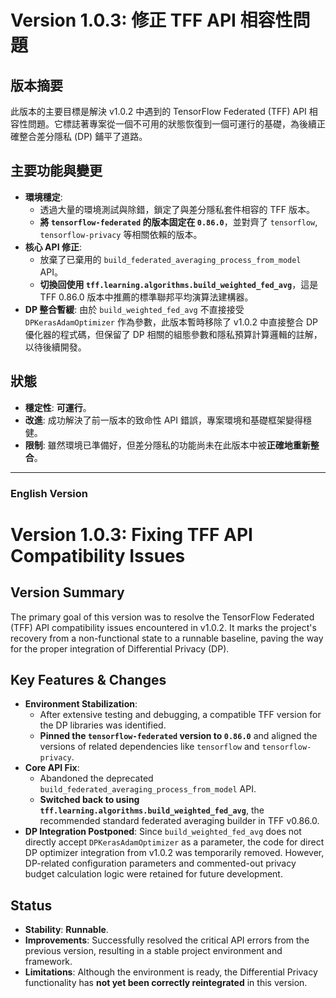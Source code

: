 # Version 1.0.3: 修正 TFF API 相容性問題

## 版本摘要

此版本的主要目標是解決 v1.0.2 中遇到的 TensorFlow Federated (TFF) API 相容性問題。它標誌著專案從一個不可用的狀態恢復到一個可運行的基礎，為後續正確整合差分隱私 (DP) 鋪平了道路。

## 主要功能與變更

* **環境穩定**:
    * 透過大量的環境測試與除錯，鎖定了與差分隱私套件相容的 TFF 版本。
    * **將 `tensorflow-federated` 的版本固定在 `0.86.0`**，並對齊了 `tensorflow`, `tensorflow-privacy` 等相關依賴的版本。
* **核心 API 修正**:
    * 放棄了已棄用的 `build_federated_averaging_process_from_model` API。
    * **切換回使用 `tff.learning.algorithms.build_weighted_fed_avg`**，這是 TFF 0.86.0 版本中推薦的標準聯邦平均演算法建構器。
* **DP 整合暫緩**: 由於 `build_weighted_fed_avg` 不直接接受 `DPKerasAdamOptimizer` 作為參數，此版本暫時移除了 v1.0.2 中直接整合 DP 優化器的程式碼，但保留了 DP 相關的組態參數和隱私預算計算邏輯的註解，以待後續開發。

## 狀態

* **穩定性**: **可運行**。
* **改進**: 成功解決了前一版本的致命性 API 錯誤，專案環境和基礎框架變得穩健。
* **限制**: 雖然環境已準備好，但差分隱私的功能尚未在此版本中被**正確地重新整合**。

---
### English Version

# Version 1.0.3: Fixing TFF API Compatibility Issues

## Version Summary

The primary goal of this version was to resolve the TensorFlow Federated (TFF) API compatibility issues encountered in v1.0.2. It marks the project's recovery from a non-functional state to a runnable baseline, paving the way for the proper integration of Differential Privacy (DP).

## Key Features & Changes

* **Environment Stabilization**:
    * After extensive testing and debugging, a compatible TFF version for the DP libraries was identified.
    * **Pinned the `tensorflow-federated` version to `0.86.0`** and aligned the versions of related dependencies like `tensorflow` and `tensorflow-privacy`.
* **Core API Fix**:
    * Abandoned the deprecated `build_federated_averaging_process_from_model` API.
    * **Switched back to using `tff.learning.algorithms.build_weighted_fed_avg`**, the recommended standard federated averaging builder in TFF v0.86.0.
* **DP Integration Postponed**: Since `build_weighted_fed_avg` does not directly accept `DPKerasAdamOptimizer` as a parameter, the code for direct DP optimizer integration from v1.0.2 was temporarily removed. However, DP-related configuration parameters and commented-out privacy budget calculation logic were retained for future development.

## Status

* **Stability**: **Runnable**.
* **Improvements**: Successfully resolved the critical API errors from the previous version, resulting in a stable project environment and framework.
* **Limitations**: Although the environment is ready, the Differential Privacy functionality has **not yet been correctly reintegrated** in this version.
